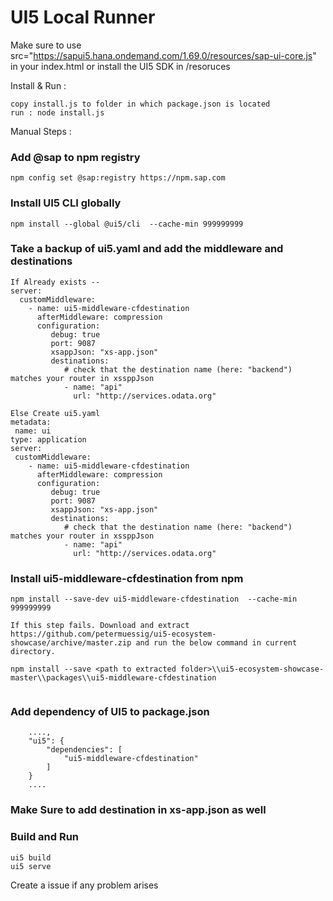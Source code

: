 # UI5 Local Runner

Make sure to use src="https://sapui5.hana.ondemand.com/1.69.0/resources/sap-ui-core.js" in your index.html or install the UI5 SDK in /resoruces

Install & Run :
```
copy install.js to folder in which package.json is located
run : node install.js
```

Manual Steps :

### Add @sap to npm registry
```
npm config set @sap:registry https://npm.sap.com
```

### Install UI5 CLI globally
```
npm install --global @ui5/cli  --cache-min 999999999
```

### Take a backup of ui5.yaml and add the middleware and destinations
```
If Already exists -- 
server:
  customMiddleware:
    - name: ui5-middleware-cfdestination
      afterMiddleware: compression
      configuration:
         debug: true
         port: 9087
         xsappJson: "xs-app.json"
         destinations:
            # check that the destination name (here: "backend") matches your router in xssppJson 
            - name: "api"
              url: "http://services.odata.org"

Else Create ui5.yaml
metadata:
 name: ui
type: application
server:
 customMiddleware:
    - name: ui5-middleware-cfdestination
      afterMiddleware: compression
      configuration:
         debug: true
         port: 9087
         xsappJson: "xs-app.json"
         destinations:
            # check that the destination name (here: "backend") matches your router in xssppJson 
            - name: "api"
              url: "http://services.odata.org"

```

### Install ui5-middleware-cfdestination from npm
```
npm install --save-dev ui5-middleware-cfdestination  --cache-min 999999999

If this step fails. Download and extract https://github.com/petermuessig/ui5-ecosystem-showcase/archive/master.zip and run the below command in current directory.

npm install --save <path to extracted folder>\\ui5-ecosystem-showcase-master\\packages\\ui5-middleware-cfdestination
               
```

### Add dependency of UI5 to package.json
```
    ....,
    "ui5": {
        "dependencies": [
            "ui5-middleware-cfdestination"
        ]
    }
    ....
```

### Make Sure to add destination in xs-app.json as well

### Build and Run

```
ui5 build
ui5 serve
```

Create a issue if any problem arises

